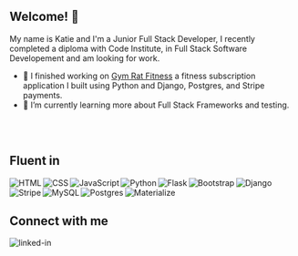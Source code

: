 ## Welcome! 👋

<!--
**KSheeds1/KSheeds1** is a ✨ _special_ ✨ repository because its `README.md` (this file) appears on your GitHub profile.-->
 My name is Katie and I'm a Junior Full Stack Developer, I recently completed a diploma with Code Institute, in Full Stack Software Developement and am looking for work.
 

- 🔭 I finished working on [Gym Rat Fitness](https://gym-rat-fitness.herokuapp.com/) a fitness subscription application I built using Python and Django, Postgres, and Stripe payments. 
- 🌱 I’m currently learning more about Full Stack Frameworks and testing.
<br>
<br>

## Fluent in 
<img align="left" alt="HTML" src="https://img.shields.io/badge/-HTML-orange">
<img align="left" alt="CSS" src="https://img.shields.io/badge/-CSS-lightgrey">
<img align="left" alt="JavaScript" src="https://img.shields.io/badge/-JavaScript-yellow">
<img align="left" alt="Python" src="https://img.shields.io/badge/-Python-blue">
<img align="left" alt="Flask" src="https://img.shields.io/badge/-Flask-brightgreen">
<img align="left" alt="Bootstrap" src="https://img.shields.io/badge/-Bootstrap-blueviolet">
<img align="left" alt="Django" src="https://img.shields.io/badge/-Django-yellowgreen">
<img align="left" alt="Stripe" src="https://img.shields.io/badge/-Stripe-blue">
<img align="left" alt="MySQL" src="https://img.shields.io/badge/-MySQL-success">
<img align="left" alt="Postgres" src="https://img.shields.io/badge/-Postgres-blueviolet">
<img align="left" alt="Materialize" src="https://img.shields.io/badge/-Materialize-9cf">
<br>
<br>

## Connect with me

[<img align="left" alt="linked-in" src="https://img.shields.io/badge/linkedin-%230077B5.svg?&style=for-the-badge&logo=linkedin&logoColor=white" />](https://www.linkedin.com/in/katiesheedy93/)
<br>


